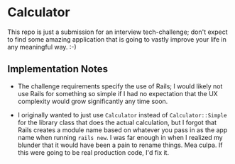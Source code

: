 # Calculator

This repo is just a submission for an interview tech-challenge; don't expect to
find some amazing application that is going to vastly improve your life in any
meaningful way. :-)

## Implementation Notes

* The challenge requirements specify the use of Rails; I would likely not use
  Rails for something so simple if I had no expectation that the UX complexity
  would grow significantly any time soon.
  
* I originally wanted to just use `Calculator` instead of `Calculator::Simple`
  for the library class that does the actual calculation, but I forgot that
  Rails creates a module name based on whatever you pass in as the app name when
  running `rails new`. I was far enough in when I realized my blunder that it
  would have been a pain to rename things. Mea culpa. If this were going to be
  real production code, I'd fix it.
